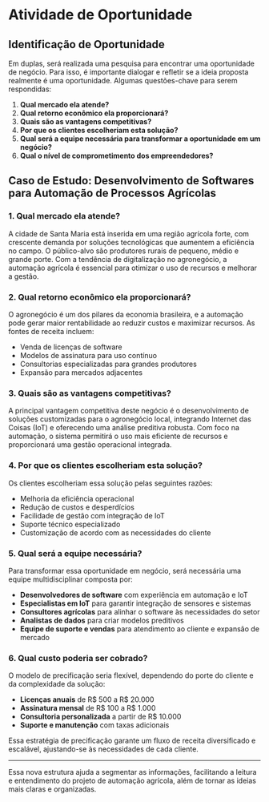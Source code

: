 # Atividade de Oportunidade

## Identificação de Oportunidade

Em duplas, será realizada uma pesquisa para encontrar uma oportunidade de negócio. Para isso, é importante dialogar e refletir se a ideia proposta realmente é uma oportunidade. Algumas questões-chave para serem respondidas:

1. **Qual mercado ela atende?**
2. **Qual retorno econômico ela proporcionará?**
3. **Quais são as vantagens competitivas?**
4. **Por que os clientes escolheriam esta solução?**
5. **Qual será a equipe necessária para transformar a oportunidade em um negócio?**
6. **Qual o nível de comprometimento dos empreendedores?**

## Caso de Estudo: Desenvolvimento de Softwares para Automação de Processos Agrícolas

### 1. Qual mercado ela atende?

A cidade de Santa Maria está inserida em uma região agrícola forte, com crescente demanda por soluções tecnológicas que aumentem a eficiência no campo. O público-alvo são produtores rurais de pequeno, médio e grande porte. Com a tendência de digitalização no agronegócio, a automação agrícola é essencial para otimizar o uso de recursos e melhorar a gestão.

### 2. Qual retorno econômico ela proporcionará?

O agronegócio é um dos pilares da economia brasileira, e a automação pode gerar maior rentabilidade ao reduzir custos e maximizar recursos. As fontes de receita incluem:

- Venda de licenças de software
- Modelos de assinatura para uso contínuo
- Consultorias especializadas para grandes produtores
- Expansão para mercados adjacentes

### 3. Quais são as vantagens competitivas?

A principal vantagem competitiva deste negócio é o desenvolvimento de soluções customizadas para o agronegócio local, integrando Internet das Coisas (IoT) e oferecendo uma análise preditiva robusta. Com foco na automação, o sistema permitirá o uso mais eficiente de recursos e proporcionará uma gestão operacional integrada.

### 4. Por que os clientes escolheriam esta solução?

Os clientes escolheriam essa solução pelas seguintes razões:

- Melhoria da eficiência operacional
- Redução de custos e desperdícios
- Facilidade de gestão com integração de IoT
- Suporte técnico especializado
- Customização de acordo com as necessidades do cliente

### 5. Qual será a equipe necessária?

Para transformar essa oportunidade em negócio, será necessária uma equipe multidisciplinar composta por:

- **Desenvolvedores de software** com experiência em automação e IoT
- **Especialistas em IoT** para garantir integração de sensores e sistemas
- **Consultores agrícolas** para alinhar o software às necessidades do setor
- **Analistas de dados** para criar modelos preditivos
- **Equipe de suporte e vendas** para atendimento ao cliente e expansão de mercado

### 6. Qual custo poderia ser cobrado?

O modelo de precificação seria flexível, dependendo do porte do cliente e da complexidade da solução:

- **Licenças anuais** de R$ 500 a R$ 20.000
- **Assinatura mensal** de R$ 100 a R$ 1.000
- **Consultoria personalizada** a partir de R$ 10.000
- **Suporte e manutenção** com taxas adicionais

Essa estratégia de precificação garante um fluxo de receita diversificado e escalável, ajustando-se às necessidades de cada cliente.

---

Essa nova estrutura ajuda a segmentar as informações, facilitando a leitura e entendimento do projeto de automação agrícola, além de tornar as ideias mais claras e organizadas.
